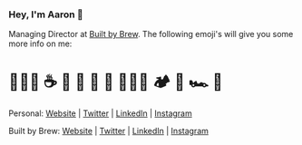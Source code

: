 ### Hey, I'm Aaron 👋

Managing Director at [Built by Brew](https://builtbybrew.com). The following emoji's will give you some more info on me:

# 🏄🏼‍♂️ ☕️ 🐶 🏡 🍔 🍕 👨🏼‍💻 🏕 🌊 🏎 📸 

Personal: [Website](https://aarondunphy.com) | [Twitter](https://twitter.com/aarondunphy) | [LinkedIn](https://linkedin.com/in/aarondunphy) | [Instagram](https://instagram.com/aarondunphy)

Built by Brew: [Website](https://builtbybrew.com) | [Twitter](https://twitter.com/builtbybrew) | [LinkedIn](https://linkedin.com/company/builtby-brew) | [Instagram](https://instagram.com/builtbybrew)
